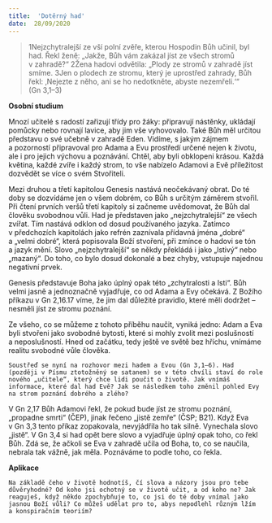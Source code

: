 ```yaml
---
title:  'Dotěrný had'
date:  28/09/2020
---
```


> <p></p>
> 1Nejzchytralejší ze vší polní zvěře, kterou Hospodin Bůh učinil, byl had. Řekl ženě: „Jakže, Bůh vám zakázal jíst ze všech stromů v zahradě?“ 2Žena hadovi odvětila: „Plody ze stromů v zahradě jíst smíme. 3Jen o plodech ze stromu, který je uprostřed zahrady, Bůh řekl: ‚Nejezte z něho, ani se ho nedotkněte, abyste nezemřeli.‘“ (Gn 3,1–3)

**Osobní studium**

Mnozí učitelé s radostí zařizují třídy pro žáky: připravují nástěnky, ukládají pomůcky nebo rovnají lavice, aby jim vše vyhovovalo. Také Bůh měl určitou představu o své učebně v zahradě Eden. Vidíme, s jakým zájmem a pozorností připravoval pro Adama a Evu prostředí určené nejen k životu, ale i pro jejich výchovu a poznávání. Chtěl, aby byli obklopeni krásou. Každá květina, každé zvíře i každý strom, to vše nabízelo Adamovi a Evě příležitost dozvědět se více o svém Stvořiteli.

Mezi druhou a třetí kapitolou Genesis nastává neočekávaný obrat. Do té doby se dozvídáme jen o všem dobrém, co Bůh s určitým záměrem stvořil. Při čtení prvních veršů třetí kapitoly si začneme uvědomovat, že Bůh dal člověku svobodnou vůli. Had je představen jako „nejzchytralejší“ ze všech zvířat. Tím nastává odklon od dosud používaného jazyka. Zatímco v předchozích kapitolách jako refrén zaznívala přídavná jména „dobré“ a „velmi dobré“, která popisovala Boží stvoření, při zmínce o hadovi se tón a jazyk mění. Slovo „nejzchytralejší“ se někdy překládá i jako „lstivý“ nebo „mazaný“. Do toho, co bylo dosud dokonalé a bez chyby, vstupuje najednou negativní prvek.

Genesis představuje Boha jako úplný opak této „zchytralosti a lsti“. Bůh velmi jasně a jednoznačně vyjadřuje, co od Adama a Evy očekává. Z Božího příkazu v Gn 2,16.17 víme, že jim dal důležité pravidlo, které měli dodržet – nesměli jíst ze stromu poznání.

Ze všeho, co se můžeme z tohoto příběhu naučit, vyniká jedno: Adam a Eva byli stvořeni jako svobodné bytosti, které si mohly zvolit mezi poslušností a neposlušností. Hned od začátku, tedy ještě ve světě bez hříchu, vnímáme realitu svobodné vůle člověka.

`Soustřeď se nyní na rozhovor mezi hadem a Evou (Gn 3,1–6). Had (později v Písmu ztotožněný se satanem) se v této chvíli staví do role nového „učitele“, který chce lidi poučit o životě. Jak vnímáš informace, které dal had Evě? Jak se následkem toho změnil pohled Evy na strom poznání dobrého a zlého?`

V Gn 2,17 Bůh Adamovi řekl, že pokud bude jíst ze stromu poznání, „propadne smrti“ (ČEP), jinak řečeno „jistě zemře“ (ČSP; B21). Když Eva v Gn 3,3 tento příkaz zopakovala, nevyjádřila ho tak silně. Vynechala slovo „jistě“. V Gn 3,4 si had opět bere slovo a vyjadřuje úplný opak toho, co řekl Bůh. Zdá se, že ačkoli se Eva v zahradě učila od Boha, to, co se na­učila, nebrala tak vážně, jak měla. Poznáváme to podle toho, co řekla.

**Aplikace**

`Na základě čeho v životě hodnotíš, čí slova a názory jsou pro tebe důvěryhodné? Od koho jsi ochotný se v životě učit, a od koho ne? Jak reaguješ, když někdo zpochybňuje to, co jsi do té doby vnímal jako jasnou Boží vůli? Co můžeš udělat pro to, abys nepodlehl různým lžím a konspiračním teoriím?`